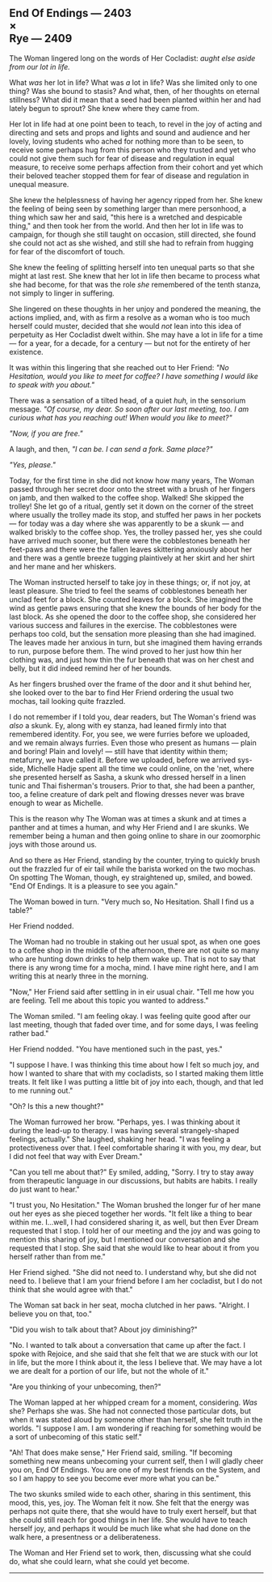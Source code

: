 ## End Of Endings — 2403<br>×<br>Rye — 2409

The Woman lingered long on the words of Her Cocladist: *aught else aside from our lot in life.*

What *was* her lot in life? What was *a* lot in life? Was she limited only to one thing? Was she bound to stasis? And what, then, of her thoughts on eternal stillness? What did it mean that a seed had been planted within her and had lately begun to sprout? She knew where they came from. 

Her lot in life had at one point been to teach, to revel in the joy of acting and directing and sets and props and lights and sound and audience and her lovely, loving students who ached for nothing more than to be seen, to receive some perhaps hug from this person who they trusted and yet who could not give them such for fear of disease and regulation in equal measure, to receive some perhaps affection from their cohort and yet which their beloved teacher stopped them for fear of disease and regulation in unequal measure. 

She knew the helplessness of having her agency ripped from her. She knew the feeling of being seen by something larger than mere personhood, a thing which saw her and said, "this here is a wretched and despicable thing," and then took her from the world. And then her lot in life was to campaign, for though she still taught on occasion, still directed, she found she could not act as she wished, and still she had to refrain from hugging for fear of the discomfort of touch.

She knew the feeling of splitting herself into ten unequal parts so that she might at last rest. She knew that her lot in life then became to process what she had become, for that was the role *she* remembered of the tenth stanza, not simply to linger in suffering.

She lingered on these thoughts in her unjoy and pondered the meaning, the actions implied, and, with as firm a resolve as a woman who is too much herself could muster, decided that she would *not* lean into this idea of perpetuity as Her Cocladist dwelt within. She may have a lot in life for a time — for a year, for a decade, for a century — but not for the entirety of her existence.

It was within this lingering that she reached out to Her Friend: *"No Hesitation, would you like to meet for coffee? I have something I would like to speak with you about."*

There was a sensation of a tilted head, of a quiet *huh,* in the sensorium message. *"Of course, my dear. So soon after our last meeting, too. I am curious what has you reaching out! When would you like to meet?"*

*"Now, if you are free."*

A laugh, and then, *"I can be. I can send a fork. Same place?"*

*"Yes, please."*

Today, for the first time in she did not know how many years, The Woman passed through her secret door onto the street with a brush of her fingers on jamb, and then walked to the coffee shop. Walked! She skipped the trolley! She let go of a ritual, gently set it down on the corner of the street where usually the trolley made its stop, and stuffed her paws in her pockets — for today was a day where she was apparently to be a skunk — and walked briskly to the coffee shop. Yes, the trolley passed her, yes she could have arrived much sooner, but there were the cobblestones beneath her feet-paws and there were the fallen leaves skittering anxiously about her and there was a gentle breeze tugging plaintively at her skirt and her shirt and her mane and her whiskers.

The Woman instructed herself to take joy in these things; or, if not joy, at least pleasure. She tried to feel the seams of cobblestones beneath her unclad feet for a block. She counted leaves for a block. She imagined the wind as gentle paws ensuring that she knew the bounds of her body for the last block. As she opened the door to the coffee shop, she considered her various success and failures in the exercise. The cobblestones were perhaps too cold, but the sensation more pleasing than she had imagined. The leaves made her anxious in turn, but she imagined them having errands to run, purpose before them. The wind proved to her just how thin her clothing was, and just how thin the fur beneath that was on her chest and belly, but it did indeed remind her of her bounds.

As her fingers brushed over the frame of the door and it shut behind her, she looked over to the bar to find Her Friend ordering the usual two mochas, tail looking quite frazzled.

I do not remember if I told you, dear readers, but The Woman's friend was *also* a skunk. Ey, along with ey stanza, had leaned firmly into that remembered identity. For, you see, we were furries before we uploaded, and we remain always furries. Even those who present as humans — plain and boring! Plain and lovely! — still have that identity within them; metafurry, we have called it. Before we uploaded, before we arrived sys-side, Michelle Hadje spent all the time we could online, on the 'net, where she presented herself as Sasha, a skunk who dressed herself in a linen tunic and Thai fisherman's trousers. Prior to that, she had been a panther, too, a feline creature of dark pelt and flowing dresses never was brave enough to wear as Michelle.

This is the reason why The Woman was at times a skunk and at times a panther and at times a human, and why Her Friend and I are skunks. We remember being a human and then going online to share in our zoomorphic joys with those around us.

And so there as Her Friend, standing by the counter, trying to quickly brush out the frazzled fur of eir tail while the barista worked on the two mochas. On spotting The Woman, though, ey straightened up, smiled, and bowed. "End Of Endings. It is a pleasure to see you again."

The Woman bowed in turn. "Very much so, No Hesitation. Shall I find us a table?"

Her Friend nodded.

The Woman had no trouble in staking out her usual spot, as when one goes to a coffee shop in the middle of the afternoon, there are not quite so many who are hunting down drinks to help them wake up. That is not to say that there is any wrong time for a mocha, mind. I have mine right here, and I am writing this at nearly three in the morning.

"Now," Her Friend said after settling in in eir usual chair. "Tell me how you are feeling. Tell me about this topic you wanted to address."

The Woman smiled. "I am feeling okay. I was feeling quite good after our last meeting, though that faded over time, and for some days, I was feeling rather bad."

Her Friend nodded. "You have mentioned such in the past, yes."

"I suppose I have. I was thinking this time about how I felt so much joy, and how I wanted to share that with my cocladists, so I started making them little treats. It felt like I was putting a little bit of joy into each, though, and that led to me running out."

"Oh? Is this a new thought?"

The Woman furrowed her brow. "Perhaps, yes. I was thinking about it during the lead-up to therapy. I was having several strangely-shaped feelings, actually." She laughed, shaking her head. "I was feeling a protectiveness over that. I feel comfortable sharing it with you, my dear, but I did not feel that way with Ever Dream."

"Can you tell me about that?" Ey smiled, adding, "Sorry. I try to stay away from therapeutic language in our discussions, but habits are habits. I really do just want to hear."

"I trust you, No Hesitation." The Woman brushed the longer fur of her mane out her eyes as she pieced together her words. "It felt like a thing to bear within me. I...well, I had considered sharing it, as well, but then Ever Dream requested that I stop. I told her of our meeting and the joy and was going to mention this sharing of joy, but I mentioned our conversation and she requested that I stop. She said that she would like to hear about it from you herself rather than from me."

Her Friend sighed. "She did not need to. I understand why, but she did not need to. I believe that I am your friend before I am her cocladist, but I do not think that she would agree with that."

The Woman sat back in her seat, mocha clutched in her paws. "Alright. I believe you on that, too."

"Did you wish to talk about that? About joy diminishing?"

"No. I wanted to talk about a conversation that came up after the fact. I spoke with Rejoice, and she said that she felt that we are stuck with our lot in life, but the more I think about it, the less I believe that. We may have a lot we are dealt for a portion of our life, but not the whole of it."

"Are you thinking of your unbecoming, then?"

The Woman lapped at her whipped cream for a moment, considering. *Was* she? Perhaps she was. She had not connected those particular dots, but when it was stated aloud by someone other than herself, she felt truth in the worlds. "I suppose I am. I am wondering if reaching for something would be a sort of unbecoming of this static self."

"Ah! That does make sense," Her Friend said, smiling. "If becoming something new means unbecoming your current self, then I will gladly cheer you on, End Of Endings. You are one of my best friends on the System, and so I am happy to see you become ever more what you can be."

The two skunks smiled wide to each other, sharing in this sentiment, this mood, this, yes, joy. The Woman felt it now. She felt that the energy was perhaps not quite there, that she would have to truly exert herself, but that she could still reach for good things in her life. She would have to teach herself joy, and perhaps it would be much like what she had done on the walk here, a presentness or a deliberateness.

The Woman and Her Friend set to work, then, discussing what she could do, what she could learn, what she could yet become.

-----
